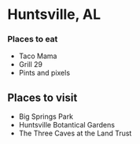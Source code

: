 # Huntsville, AL

### Places to eat
- Taco Mama
- Grill 29
- Pints and pixels

## Places to visit

- Big Springs Park
- Huntsville Botantical Gardens
- The Three Caves at the Land Trust
